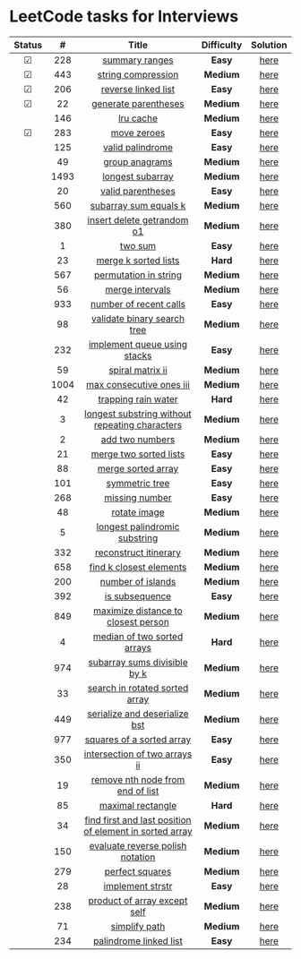 # LeetCode tasks for Interviews

| Status  |  #   |                                                                       Title                                                                       | **Difficulty** |                                     Solution                                      |
| :-----: | :--: | :-----------------------------------------------------------------------------------------------------------------------------------------------: | :------------: | :-------------------------------------------------------------------------------: |
| &#9745; | 228  |                                          [summary ranges](https://leetcode.com/problems/summary-ranges/)                                          |    **Easy**    | [here](https://github.com/otkloneniye/Leetcode/blob/main/tasks/228.py)  |
| &#9745; | 443  |                                      [string compression](https://leetcode.com/problems/string-compression/)                                      |   **Medium**   | [here](https://github.com/otkloneniye/Leetcode/blob/main/tasks/443.py)  |
| &#9745; | 206  |                                     [reverse linked list](https://leetcode.com/problems/reverse-linked-list/)                                     |    **Easy**    | [here](https://github.com/otkloneniye/Leetcode/blob/main/tasks/206.py)  |
| &#9745; |  22  |                                    [generate parentheses](https://leetcode.com/problems/generate-parentheses/)                                    |   **Medium**   |  [here](https://github.com/otkloneniye/Leetcode/blob/main/tasks/22.py)  |
|   | 146  |                                               [lru cache](https://leetcode.com/problems/lru-cache/)                                               |   **Medium**   | [here](https://github.com/otkloneniye/Leetcode/blob/main/tasks/146.py)  |
| &#9745; | 283  |                                             [move zeroes](https://leetcode.com/problems/move-zeroes/)                                             |    **Easy**    | [here](https://github.com/otkloneniye/Leetcode/blob/main/tasks/283.py)  |
|   | 125  |                                        [valid palindrome](https://leetcode.com/problems/valid-palindrome/)                                        |    **Easy**    | [here](https://github.com/otkloneniye/Leetcode/blob/main/tasks/125.py)  |
|   |  49  |                                          [group anagrams](https://leetcode.com/problems/group-anagrams/)                                          |   **Medium**   |  [here](https://github.com/otkloneniye/Leetcode/blob/main/tasks/49.py)  |
|   | 1493 |                       [longest subarray](https://leetcode.com/problems/longest-subarray-of-1s-after-deleting-one-element/)                        |   **Medium**   | [here](https://github.com/otkloneniye/Leetcode/blob/main/tasks/1493.py) |
|   |  20  |                                       [valid parentheses](https://leetcode.com/problems/valid-parentheses/)                                       |    **Easy**    |  [here](https://github.com/otkloneniye/Leetcode/blob/main/tasks/20.py)  |
|   | 560  |                                   [subarray sum equals k](https://leetcode.com/problems/subarray-sum-equals-k/)                                   |   **Medium**   | [here](https://github.com/otkloneniye/Leetcode/blob/main/tasks/560.py)  |
|   | 380  |                              [insert delete getrandom o1](https://leetcode.com/problems/insert-delete-getrandom-o1/)                              |   **Medium**   | [here](https://github.com/otkloneniye/Leetcode/blob/main/tasks/380.py)  |
|   |  1   |                                                 [two sum](https://leetcode.com/problems/two-sum/)                                                 |    **Easy**    |  [here](https://github.com/otkloneniye/Leetcode/blob/main/tasks/1.py)   |
|   |  23  |                                    [merge k sorted lists](https://leetcode.com/problems/merge-k-sorted-lists/)                                    |    **Hard**    |  [here](https://github.com/otkloneniye/Leetcode/blob/main/tasks/23.py)  |
|   | 567  |                                   [permutation in string](https://leetcode.com/problems/permutation-in-string/)                                   |   **Medium**   | [here](https://github.com/otkloneniye/Leetcode/blob/main/tasks/567.py)  |
|   |  56  |                                         [merge intervals](https://leetcode.com/problems/merge-intervals/)                                         |   **Medium**   |  [here](https://github.com/otkloneniye/Leetcode/blob/main/tasks/56.py)  |
|   | 933  |                                  [number of recent calls](https://leetcode.com/problems/number-of-recent-calls/)                                  |    **Easy**    | [here](https://github.com/otkloneniye/Leetcode/blob/main/tasks/933.py)  |
|   |  98  |                             [validate binary search tree](https://leetcode.com/problems/validate-binary-search-tree/)                             |   **Medium**   |  [here](https://github.com/otkloneniye/Leetcode/blob/main/tasks/98.py)  |
|   | 232  |                            [implement queue using stacks](https://leetcode.com/problems/implement-queue-using-stacks/)                            |    **Easy**    | [here](https://github.com/otkloneniye/Leetcode/blob/main/tasks/232.py)  |
|   |  59  |                                        [spiral matrix ii](https://leetcode.com/problems/spiral-matrix-ii/)                                        |   **Medium**   |  [here](https://github.com/otkloneniye/Leetcode/blob/main/tasks/59.py)  |
|   | 1004 |                                [max consecutive ones iii](https://leetcode.com/problems/max-consecutive-ones-iii/)                                |   **Medium**   | [here](https://github.com/otkloneniye/Leetcode/blob/main/tasks/1004.py) |
|   |  42  |                                     [trapping rain water](https://leetcode.com/problems/trapping-rain-water/)                                     |    **Hard**    |  [here](https://github.com/otkloneniye/Leetcode/blob/main/tasks/42.py)  |
|   |  3   |          [longest substring without repeating characters](https://leetcode.com/problems/longest-substring-without-repeating-characters/)          |   **Medium**   |  [here](https://github.com/otkloneniye/Leetcode/blob/main/tasks/3.py)   |
|   |  2   |                                         [add two numbers](https://leetcode.com/problems/add-two-numbers/)                                         |   **Medium**   |  [here](https://github.com/otkloneniye/Leetcode/blob/main/tasks/2.py)   |
|   |  21  |                                  [merge two sorted lists](https://leetcode.com/problems/merge-two-sorted-lists/)                                  |    **Easy**    |  [here](https://github.com/otkloneniye/Leetcode/blob/main/tasks/21.py)  |
|   |  88  |                                      [merge sorted array](https://leetcode.com/problems/merge-sorted-array/)                                      |    **Easy**    |  [here](https://github.com/otkloneniye/Leetcode/blob/main/tasks/88.py)  |
|   | 101  |                                          [symmetric tree](https://leetcode.com/problems/symmetric-tree/)                                          |    **Easy**    | [here](https://github.com/otkloneniye/Leetcode/blob/main/tasks/101.py)  |
|   | 268  |                                          [missing number](https://leetcode.com/problems/missing-number/)                                          |    **Easy**    | [here](https://github.com/otkloneniye/Leetcode/blob/main/tasks/268.py)  |
|   |  48  |                                            [rotate image](https://leetcode.com/problems/rotate-image/)                                            |   **Medium**   |  [here](https://github.com/otkloneniye/Leetcode/blob/main/tasks/48.py)  |
|   |  5   |                           [longest palindromic substring](https://leetcode.com/problems/longest-palindromic-substring/)                           |   **Medium**   |  [here](https://github.com/otkloneniye/Leetcode/blob/main/tasks/5.py)   |
|   | 332  |                                   [reconstruct itinerary](https://leetcode.com/problems/reconstruct-itinerary/)                                   |   **Medium**   | [here](https://github.com/otkloneniye/Leetcode/blob/main/tasks/332.py)  |
|   | 658  |                                 [find k closest elements](https://leetcode.com/problems/find-k-closest-elements/)                                 |   **Medium**   | [here](https://github.com/otkloneniye/Leetcode/blob/main/tasks/658.py)  |
|   | 200  |                                       [number of islands](https://leetcode.com/problems/number-of-islands/)                                       |   **Medium**   | [here](https://github.com/otkloneniye/Leetcode/blob/main/tasks/200.py)  |
|   | 392  |                                          [is subsequence](https://leetcode.com/problems/is-subsequence/)                                          |    **Easy**    | [here](https://github.com/otkloneniye/Leetcode/blob/main/tasks/392.py)  |
|   | 849  |                     [maximize distance to closest person](https://leetcode.com/problems/maximize-distance-to-closest-person/)                     |   **Medium**   | [here](https://github.com/otkloneniye/Leetcode/blob/main/tasks/849.py)  |
|   |  4   |                             [median of two sorted arrays](https://leetcode.com/problems/median-of-two-sorted-arrays/)                             |    **Hard**    |  [here](https://github.com/otkloneniye/Leetcode/blob/main/tasks/4.py)   |
|   | 974  |                            [subarray sums divisible by k](https://leetcode.com/problems/subarray-sums-divisible-by-k/)                            |   **Medium**   | [here](https://github.com/otkloneniye/Leetcode/blob/main/tasks/974.py)  |
|  |  33  |                          [search in rotated sorted array](https://leetcode.com/problems/search-in-rotated-sorted-array/)                          |   **Medium**   |  [here](https://github.com/otkloneniye/Leetcode/blob/main/tasks/33.py)  |
|  | 449  |                           [serialize and deserialize bst](https://leetcode.com/problems/serialize-and-deserialize-bst/)                           |   **Medium**   | [here](https://github.com/otkloneniye/Leetcode/blob/main/tasks/449.py)  |
|  | 977  |                               [squares of a sorted array](https://leetcode.com/problems/squares-of-a-sorted-array/)                               |    **Easy**    | [here](https://github.com/otkloneniye/Leetcode/blob/main/tasks/977.py)  |
|  | 350  |                           [intersection of two arrays ii](https://leetcode.com/problems/intersection-of-two-arrays-ii/)                           |    **Easy**    | [here](https://github.com/otkloneniye/Leetcode/blob/main/tasks/350.py)  |
|  |  19  |                        [remove nth node from end of list](https://leetcode.com/problems/remove-nth-node-from-end-of-list/)                        |   **Medium**   |  [here](https://github.com/otkloneniye/Leetcode/blob/main/tasks/19.py)  |
|  |  85  |                                       [maximal rectangle](https://leetcode.com/problems/maximal-rectangle/)                                       |    **Hard**    |  [here](https://github.com/otkloneniye/Leetcode/blob/main/tasks/85.py)  |
|  |  34  | [find first and last position of element in sorted array](https://leetcode.com/problems/find-first-and-last-position-of-element-in-sorted-array/) |   **Medium**   |  [here](https://github.com/otkloneniye/Leetcode/blob/main/tasks/34.py)  |
|  | 150  |                        [evaluate reverse polish notation](https://leetcode.com/problems/evaluate-reverse-polish-notation/)                        |   **Medium**   | [here](https://github.com/otkloneniye/Leetcode/blob/main/tasks/150.py)  |
|  | 279  |                                         [perfect squares](https://leetcode.com/problems/perfect-squares/)                                         |   **Medium**   | [here](https://github.com/otkloneniye/Leetcode/blob/main/tasks/279.py)  |
|  |  28  |                                        [implement strstr](https://leetcode.com/problems/implement-strstr/)                                        |    **Easy**    |  [here](https://github.com/otkloneniye/Leetcode/blob/main/tasks/28.py)  |
|   | 238  |                            [product of array except self](https://leetcode.com/problems/product-of-array-except-self/)                            |   **Medium**   | [here](https://github.com/otkloneniye/Leetcode/blob/main/tasks/238.py)  |
|   |  71  |                                           [simplify path](https://leetcode.com/problems/simplify-path/)                                           |   **Medium**   |  [here](https://github.com/otkloneniye/Leetcode/blob/main/tasks/71.py)  |
|   | 234  |                                  [palindrome linked list](https://leetcode.com/problems/palindrome-linked-list/)                                  |    **Easy**    | [here](https://github.com/otkloneniye/Leetcode/blob/main/tasks/234.py)  |
